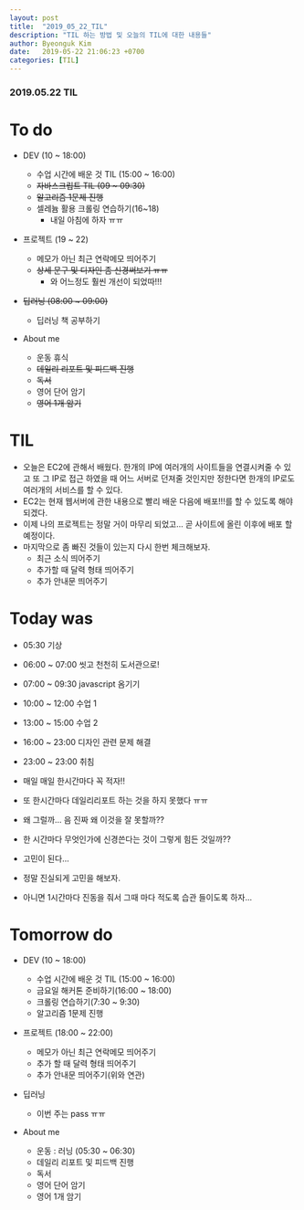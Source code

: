 ```yaml
---
layout: post
title:  "2019_05_22_TIL"
description: "TIL 하는 방법 및 오늘의 TIL에 대한 내용들"
author: Byeonguk Kim
date:   2019-05-22 21:06:23 +0700
categories: [TIL]
---
```


### 2019.05.22 TIL
 
# To do

* DEV (10 ~ 18:00)
	* 수업 시간에 배운 것 TIL (15:00 ~ 16:00)
	* ~~자바스크립트 TIL (09 ~ 09:30)~~
	* ~~알고리즘 1문제 진행~~
	* 셀레늄 활용 크롤링 연습하기(16~18)
		* 내일 아침에 하자 ㅠㅠ 
		
* 프로젝트 (19 ~ 22)
	* 메모가 아닌 최근 연락메모 띄어주기
	* ~~상세 문구 및 디자인 좀 신경써보기 ㅠㅠ~~
		* 와 어느정도 훨씬 개선이 되었따!!! 
	
* ~~딥러닝 (08:00 ~ 09:00)~~
	* 딥러닝 책 공부하기

* About me
	* 운동 휴식
	* ~~데일리 리포트 및 피드백 진행~~
	* ~~독서~~
	* 영어 단어 암기
	* ~~영어 1개 암기~~


# TIL

* 오늘은 EC2에 관해서 배웠다. 한개의 IP에 여러개의 사이트들을 연결시켜줄 수 있고 또 그 IP로 접근 하였을 때 어느 서버로 던져줄 것인지만 정한다면 한개의 IP로도 여러개의 서비스를 할 수 있다.
* EC2는 현재 웹서버에 관한 내용으로 빨리 배운 다음에 배포!!!를 할 수 있도록 해야 되겠다.
* 이제 나의 프로젝트는 정말 거이 마무리 되었고... 곧 사이트에 올린 이후에 배포 할 예정이다.
* 마지막으로 좀 빠진 것들이 있는지 다시 한번 체크해보자.
	* 최근 소식 띄어주기
	* 추가할 때 달력 형태 띄어주기
	* 추가 안내문 띄어주기



# Today was

* 05:30 기상 
* 06:00 ~ 07:00 씻고 천천히 도서관으로!
* 07:00 ~ 09:30 javascript 옴기기
* 10:00 ~ 12:00 수업 1
* 13:00 ~ 15:00 수업 2
* 16:00 ~ 23:00 디자인 관련 문제 해결
* 23:00 ~ 23:00 취침 

* 매일 매일 한시간마다 꼭 적자!!
* 또 한시간마다 데일리리포트 하는 것을 하지 못했다 ㅠㅠ
* 왜 그럴까... 음 진짜 왜 이것을 잘 못할까??
* 한 시간마다 무엇인가에 신경쓴다는 것이 그렇게 힘든 것일까??
* 고민이 된다...
* 정말 진실되게 고민을 해보자.
* 아니면 1시간마다 진동을 줘서 그때 마다 적도록 습관 들이도록 하자...

# Tomorrow do

* DEV (10 ~ 18:00)
	* 수업 시간에 배운 것 TIL (15:00 ~ 16:00)
	* 금요일 해커톤 준비하기(16:00 ~ 18:00)
	* 크롤링 연습하기(7:30 ~ 9:30)
	* 알고리즘 1문제 진행 
		
* 프로젝트 (18:00 ~ 22:00)
	* 메모가 아닌 최근 연락메모 띄어주기
	* 추가 할 때 달력 형태 띄어주기
	* 추가 안내문 띄어주기(위와 연관)
	
* 딥러닝
	* 이번 주는 pass ㅠㅠ

* About me
	* 운동 : 러닝 (05:30 ~ 06:30)
	* 데일리 리포트 및 피드백 진행
	* 독서
	* 영어 단어 암기
	* 영어 1개 암기
